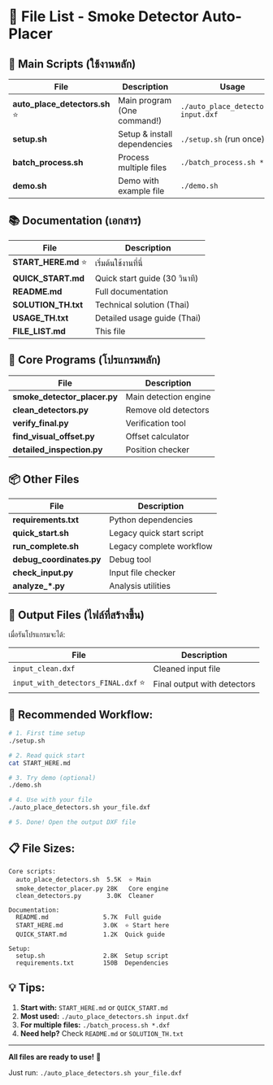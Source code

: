 # 📁 File List - Smoke Detector Auto-Placer

## 🚀 Main Scripts (ใช้งานหลัก)

| File | Description | Usage |
|------|-------------|-------|
| **auto_place_detectors.sh** ⭐ | Main program (One command!) | `./auto_place_detectors.sh input.dxf` |
| **setup.sh** | Setup & install dependencies | `./setup.sh` (run once) |
| **batch_process.sh** | Process multiple files | `./batch_process.sh *.dxf` |
| **demo.sh** | Demo with example file | `./demo.sh` |

## 📚 Documentation (เอกสาร)

| File | Description |
|------|-------------|
| **START_HERE.md** ⭐ | เริ่มต้นใช้งานที่นี่ |
| **QUICK_START.md** | Quick start guide (30 วินาที) |
| **README.md** | Full documentation |
| **SOLUTION_TH.txt** | Technical solution (Thai) |
| **USAGE_TH.txt** | Detailed usage guide (Thai) |
| **FILE_LIST.md** | This file |

## 🔧 Core Programs (โปรแกรมหลัก)

| File | Description |
|------|-------------|
| **smoke_detector_placer.py** | Main detection engine |
| **clean_detectors.py** | Remove old detectors |
| **verify_final.py** | Verification tool |
| **find_visual_offset.py** | Offset calculator |
| **detailed_inspection.py** | Position checker |

## 📦 Other Files

| File | Description |
|------|-------------|
| **requirements.txt** | Python dependencies |
| **quick_start.sh** | Legacy quick start script |
| **run_complete.sh** | Legacy complete workflow |
| **debug_coordinates.py** | Debug tool |
| **check_input.py** | Input file checker |
| **analyze_*.py** | Analysis utilities |

## 📂 Output Files (ไฟล์ที่สร้างขึ้น)

เมื่อรันโปรแกรมจะได้:

| File | Description |
|------|-------------|
| `input_clean.dxf` | Cleaned input file |
| `input_with_detectors_FINAL.dxf` ⭐ | Final output with detectors |

## 🎯 Recommended Workflow:

```bash
# 1. First time setup
./setup.sh

# 2. Read quick start
cat START_HERE.md

# 3. Try demo (optional)
./demo.sh

# 4. Use with your file
./auto_place_detectors.sh your_file.dxf

# 5. Done! Open the output DXF file
```

## 📋 File Sizes:

```
Core scripts:
  auto_place_detectors.sh  5.5K  ⭐ Main
  smoke_detector_placer.py 28K   Core engine
  clean_detectors.py       3.0K  Cleaner
  
Documentation:
  README.md               5.7K  Full guide
  START_HERE.md           3.0K  ⭐ Start here
  QUICK_START.md          1.2K  Quick guide
  
Setup:
  setup.sh                2.8K  Setup script
  requirements.txt        150B  Dependencies
```

## 💡 Tips:

1. **Start with:** `START_HERE.md` or `QUICK_START.md`
2. **Most used:** `./auto_place_detectors.sh input.dxf`
3. **For multiple files:** `./batch_process.sh *.dxf`
4. **Need help?** Check `README.md` or `SOLUTION_TH.txt`

---

**All files are ready to use!** 🚀

Just run: `./auto_place_detectors.sh your_file.dxf`


